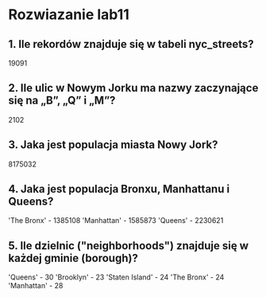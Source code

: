 # Rozwiazanie lab11

## 1. Ile rekordów znajduje się w tabeli nyc_streets?

19091

## 2. Ile ulic w Nowym Jorku ma nazwy zaczynające się na „B”, „Q” i „M”?

2102

## 3. Jaka jest populacja miasta Nowy Jork?

8175032

## 4. Jaka jest populacja Bronxu, Manhattanu i Queens?

'The Bronx' - 1385108
'Manhattan' - 1585873
'Queens'    - 2230621

## 5. Ile dzielnic ("neighborhoods") znajduje się w każdej gminie (borough)?

'Queens'        - 30
'Brooklyn'      - 23
'Staten Island' - 24
'The Bronx'     - 24
'Manhattan'     - 28
